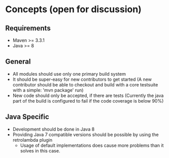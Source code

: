 <!--

  Licensed to the Apache Software Foundation (ASF) under one or more
  contributor license agreements.  See the NOTICE file distributed with
  this work for additional information regarding copyright ownership.
  The ASF licenses this file to You under the Apache License, Version 2.0
  (the "License"); you may not use this file except in compliance with
  the License.  You may obtain a copy of the License at

      http://www.apache.org/licenses/LICENSE-2.0

  Unless required by applicable law or agreed to in writing, software
  distributed under the License is distributed on an "AS IS" BASIS,
  WITHOUT WARRANTIES OR CONDITIONS OF ANY KIND, either express or implied.
  See the License for the specific language governing permissions and
  limitations under the License.

-->
# Concepts (open for discussion)

## Requirements

- Maven >= 3.3.1 
- Java >= 8

## General

- All modules should use only one primary build system
- It should be super-easy for new contributors to get started (A new contributor should be able to checkout and build with a core testsuite with a simple: 'mvn package' run)
- New code should only be accepted, if there are tests (Currently the java part of the build is configured to fail if the code coverage is below 90%)

## Java Specific

- Development should be done in Java 8
- Providing Java 7 compatible versions should be possible by using the retrolambda plugin
  - Usage of default implementations does cause more problems than it solves in this case. 
  